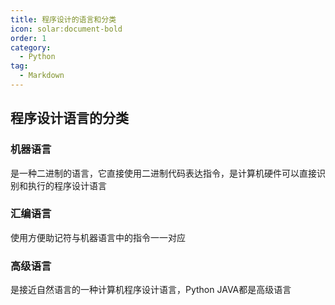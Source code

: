 ```yaml
---
title: 程序设计的语言和分类
icon: solar:document-bold
order: 1
category:
  - Python
tag:
  - Markdown
---
```


## 程序设计语言的分类

### 机器语言

是一种二进制的语言，它直接使用二进制代码表达指令，是计算机硬件可以直接识别和执行的程序设计语言

### 汇编语言

使用方便助记符与机器语言中的指令一一对应

### 高级语言

是接近自然语言的一种计算机程序设计语言，Python JAVA都是高级语言

